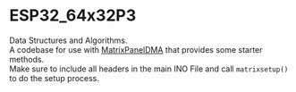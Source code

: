 # ESP32_64x32P3
Data Structures and Algorithms. <br/>
A codebase for use with [MatrixPanelDMA](https://github.com/mrfaptastic/ESP32-HUB75-MatrixPanel-DMA/tree/master) that provides some starter methods. <br/>
Make sure to include all headers in the main INO File and call `matrixsetup()` to do the setup process.
